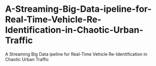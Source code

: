# A-Streaming-Big-Data-ipeline-for-Real-Time-Vehicle-Re-Identification-in-Chaotic-Urban-Traffic
A Streaming Big Data ipeline for Real-Time Vehicle Re-Identification in Chaotic Urban Traffic

